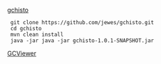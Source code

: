 
[gchisto](https://github.com/jewes/gchisto)

```
 git clone https://github.com/jewes/gchisto.git
 cd gchisto
 mvn clean install 
 java -jar java -jar gchisto-1.0.1-SNAPSHOT.jar
```

[GCViewer](https://github.com/chewiebug/GCViewer)
